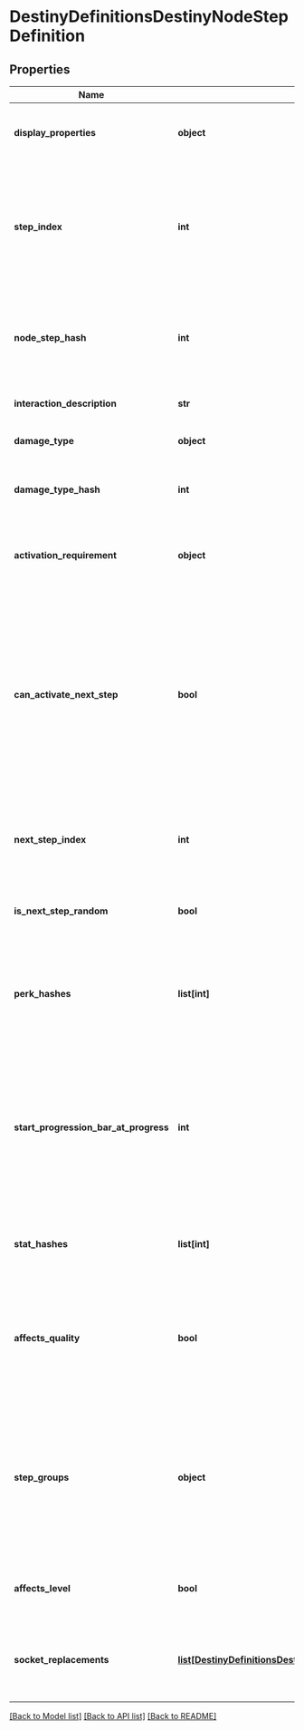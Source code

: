 # DestinyDefinitionsDestinyNodeStepDefinition

## Properties
Name | Type | Description | Notes
------------ | ------------- | ------------- | -------------
**display_properties** | **object** | These are the display properties actually used to render the Talent Node. The currently active step&#39;s displayProperties are shown. | [optional] 
**step_index** | **int** | The index of this step in the list of Steps on the Talent Node.  Unfortunately, this is the closest thing we have to an identifier for the Step: steps are not provided a content version agnostic identifier. This means that, when you are dealing with talent nodes, you will need to first ensure that you have the latest version of content. | [optional] 
**node_step_hash** | **int** | The hash of this node step. Unfortunately, while it can be used to uniquely identify the step within a node, it is also content version dependent and should not be relied on without ensuring you have the latest vesion of content. | [optional] 
**interaction_description** | **str** | If you can interact with this node in some way, this is the localized description of that interaction. | [optional] 
**damage_type** | **object** | An enum representing a damage type granted by activating this step, if any. | [optional] 
**damage_type_hash** | **int** | If the step provides a damage type, this will be the hash identifier used to look up the damage type&#39;s DestinyDamageTypeDefinition. | [optional] 
**activation_requirement** | **object** | If the step has requirements for activation (they almost always do, if nothing else than for the Talent Grid&#39;s Progression to have reached a certain level), they will be defined here. | [optional] 
**can_activate_next_step** | **bool** | There was a time when talent nodes could be activated multiple times, and the effects of subsequent Steps would be compounded on each other, essentially \&quot;upgrading\&quot; the node. We have moved away from this, but theoretically the capability still exists.  I continue to return this in case it is used in the future: if true and this step is the current step in the node, you are allowed to activate the node a second time to receive the benefits of the next step in the node, which will then become the active step. | [optional] 
**next_step_index** | **int** | The stepIndex of the next step in the talent node, or -1 if this is the last step or if the next step to be chosen is random.  This doesn&#39;t really matter anymore unless canActivateNextStep begins to be used again. | [optional] 
**is_next_step_random** | **bool** | If true, the next step to be chosen is random, and if you&#39;re allowed to activate the next step. (if canActivateNextStep &#x3D; true) | [optional] 
**perk_hashes** | **list[int]** | The list of hash identifiers for Perks (DestinySandboxPerkDefinition) that are applied when this step is active. Perks provide a variety of benefits and modifications - examine DestinySandboxPerkDefinition to learn more. | [optional] 
**start_progression_bar_at_progress** | **int** | When the Talent Grid&#39;s progression reaches this value, the circular \&quot;progress bar\&quot; that surrounds the talent node should be shown.  This also indicates the lower bound of said progress bar, with the upper bound being the progress required to reach activationRequirement.gridLevel. (at some point I should precalculate the upper bound and put it in the definition to save people time) | [optional] 
**stat_hashes** | **list[int]** | When the step provides stat benefits on the item or character, this is the list of hash identifiers for stats (DestinyStatDefinition) that are provided. | [optional] 
**affects_quality** | **bool** | If this is true, the step affects the item&#39;s Quality in some way. See DestinyInventoryItemDefinition for more information about the meaning of Quality. I already made a joke about Zen and the Art of Motorcycle Maintenance elsewhere in the documentation, so I will avoid doing it again. Oops too late | [optional] 
**step_groups** | **object** | In Destiny 1, the Armory&#39;s Perk Filtering was driven by a concept of TalentNodeStepGroups: categorizations of talent nodes based on their functionality. While the Armory isn&#39;t a BNet-facing thing for now, and the new Armory will need to account for Sockets rather than Talent Nodes, this categorization capability feels useful enough to still keep around. | [optional] 
**affects_level** | **bool** | If true, this step can affect the level of the item. See DestinyInventoryItemDefintion for more information about item levels and their effect on stats. | [optional] 
**socket_replacements** | [**list[DestinyDefinitionsDestinyNodeSocketReplaceResponse]**](DestinyDefinitionsDestinyNodeSocketReplaceResponse.md) | If this step is activated, this will be a list of information used to replace socket items with new Plugs. See DestinyInventoryItemDefinition for more information about sockets and plugs. | [optional] 

[[Back to Model list]](../README.md#documentation-for-models) [[Back to API list]](../README.md#documentation-for-api-endpoints) [[Back to README]](../README.md)


